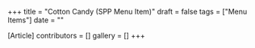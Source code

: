 +++
title = "Cotton Candy (SPP Menu Item)"
draft = false
tags = ["Menu Items"]
date = ""

[Article]
contributors = []
gallery = []
+++